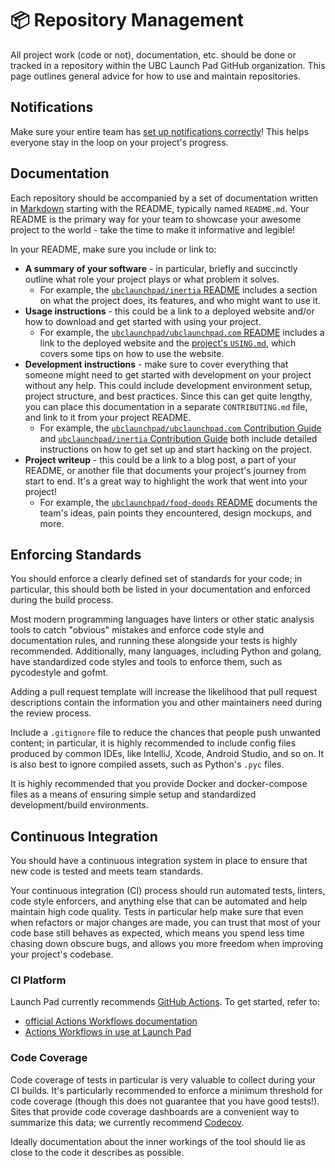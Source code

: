 # 📦 Repository Management

All project work (code or not), documentation, etc. should be done or tracked in a repository within the UBC Launch Pad GitHub organization. This page outlines general advice for how to use and maintain repositories.

## Notifications

Make sure your entire team has [set up notifications correctly](/handbook/tools/github.md#setting-up-notifications)! This helps everyone stay in the loop on your project's progress.

## Documentation

Each repository should be accompanied by a set of documentation written in [Markdown](/handbook/tools/github.md#markdown) starting with the README, typically named `README.md`. Your README is the primary way for your team to showcase your awesome project to the world - take the time to make it informative and legible!

In your README, make sure you include or link to:

* **A summary of your software** - in particular, briefly and succinctly outline what role your project plays or what problem it solves.
  * For example, the [`ubclaunchpad/inertia` README](https://github.com/ubclaunchpad/inertia/blob/master/README.md) includes a section on what the project does, its features, and who might want to use it.
* **Usage instructions** - this could be a link to a deployed website and/or how to download and get started with using your project.
  * For example, the [`ubclaunchpad/ubclaunchpad.com` README](https://github.com/ubclaunchpad/ubclaunchpad.com/blob/master/README.md) includes a link to the deployed website and the [project's `USING.md`](https://github.com/ubclaunchpad/ubclaunchpad.com/blob/master/USING.md), which covers some tips on how to use the website.
* **Development instructions** - make sure to cover everything that someone might need to get started with development on your project without any help. This could include development environment setup, project structure, and best practices. Since this can get quite lengthy, you can place this documentation in a separate `CONTRIBUTING.md` file, and link to it from your project README.
  * For example, the [`ubclaunchpad/ubclaunchpad.com` Contribution Guide](https://github.com/ubclaunchpad/ubclaunchpad.com/blob/master/CONTRIBUTING.md) and [`ubclaunchpad/inertia` Contribution Guide](https://github.com/ubclaunchpad/inertia/blob/master/README.md) both include detailed instructions on how to get set up and start hacking on the project.
* **Project writeup** - this could be a link to a blog post, a part of your README, or another file that documents your project's journey from start to end. It's a great way to highlight the work that went into your project!
  * For example, the [`ubclaunchpad/food-doods` README](https://github.com/ubclaunchpad/food-doods/blob/master/README.md) documents the team's ideas, pain points they encountered, design mockups, and more.

## Enforcing Standards

You should enforce a clearly defined set of standards for your code;
in particular, this should both be listed in your documentation and enforced
during the build process.

Most modern programming languages have linters or other static analysis tools to
catch "obvious" mistakes and enforce code style and documentation rules, and
running these alongside your tests is highly recommended. Additionally, many
languages, including Python and golang, have standardized code styles and tools
to enforce them, such as pycodestyle and gofmt.

Adding a pull request template will increase the likelihood that pull request
descriptions contain the information you and other maintainers need during the
review process.

Include a `.gitignore` file to reduce the chances that people push unwanted
content; in particular, it is highly recommended to include config files
produced by common IDEs, like IntelliJ, Xcode, Android Studio, and so on. It is
also best to ignore compiled assets, such as Python's `.pyc` files.

It is highly recommended that you provide Docker and docker-compose files as a
means of ensuring simple setup and standardized development/build environments.

## Continuous Integration

You should have a continuous integration system in place to ensure that new code
is tested and meets team standards.

Your continuous integration (CI) process should run automated tests, linters,
code style enforcers, and anything else that can be automated and help maintain
high code quality. Tests in particular help make sure that even when refactors or
major changes are made, you can trust that most of your code base still behaves
as expected, which means you spend less time chasing down obscure bugs, and allows
you more freedom when improving your project's codebase.

### CI Platform

Launch Pad currently recommends [GitHub Actions](https://github.com/features/actions).
To get started, refer to:

* [official Actions Workflows documentation](https://help.github.com/en/actions/reference/workflow-syntax-for-github-actions)
* [Actions Workflows in use at Launch Pad](https://sourcegraph.com/search?q=repo:ubclaunchpad/*+file:.github/workflows&patternType=literal)

### Code Coverage

Code coverage of tests in particular is very valuable to collect during your CI
builds. It's particularly recommended to enforce a minimum threshold for code
coverage (though this does not guarantee that you have good tests!). Sites that
provide code coverage dashboards are a convenient way to summarize this data; we
currently recommend [Codecov](https://codecov.io/).

Ideally documentation about the inner workings of the tool should lie as close
to the code it describes as possible.
